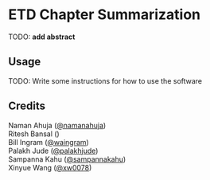 # ETD Chapter Summarization  
 
TODO: **add abstract**

## Usage
 
TODO: Write some instructions for how to use the software
 
## Credits
 
Naman Ahuja ([@namanahuja](https://github.com/namanahuja))  
Ritesh Bansal ()  
Bill Ingram ([@waingram](https://github.com/waingram))  
Palakh Jude ([@palakhjude](https://github.com/palakhjude))  
Sampanna Kahu ([@sampannakahu](https://github.com/sampannakahu))  
Xinyue Wang ([@xw0078](https://github.com/xw0078))  